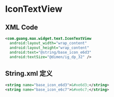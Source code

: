 # IconTextView

## XML Code

```xml
<com.guang.max.widget.text.IconTextView
  android:layout_width="wrap_content"
  android:layout_height="wrap_content"
  android:text="@string/base_icon_e6d3"
  android:textSize="@dimen/ig_dp_32" />
```

## String.xml 定义

```xml
<string name="base_icon_e6d3">&#xe6d3;</string>
<string name="base_icon_e6c7">&#xe6c7;</string>
```